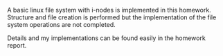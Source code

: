 A basic linux file system with i-nodes is implemented in this homework. Structure and file creation is performed but the implementation of the file system operations are not completed.

Details and my implementations can be found easily in the homework report.
